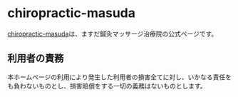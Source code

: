 # chiropractic-masuda
[chiropractic-masuda](https://ghsable.github.io/chiropractic-masuda/)は、ますだ鍼灸マッサージ治療院の公式ページです。

## 利用者の責務
本ホームページの利用により発生した利用者の損害全てに対し、いかなる責任をも負わないものとし、損害賠償をする一切の義務はないものとします。
